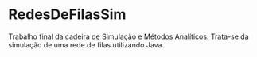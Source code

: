 # RedesDeFilasSim

Trabalho final da cadeira de Simulação e Métodos Analíticos. Trata-se da simulação de uma rede de filas utilizando Java.
